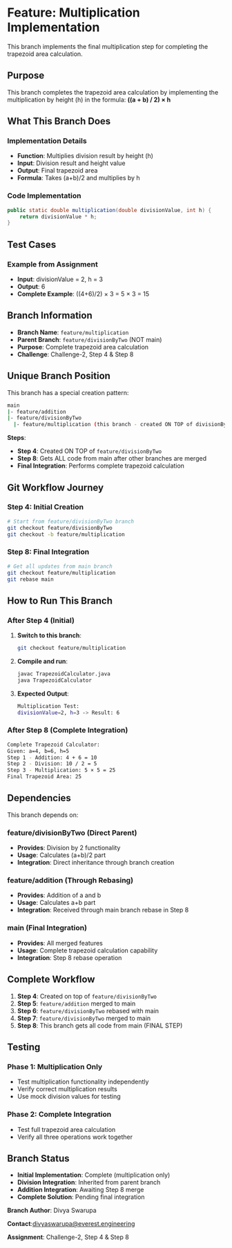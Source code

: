 # Feature: Multiplication Implementation

This branch implements the final multiplication step for completing the trapezoid area calculation.

## Purpose

This branch completes the trapezoid area calculation by implementing the multiplication by height (h) in the formula: **((a + b) / 2) × h**

## What This Branch Does

### Implementation Details

- **Function**: Multiplies division result by height (h)
- **Input**: Division result and height value
- **Output**: Final trapezoid area
- **Formula**: Takes (a+b)/2 and multiplies by h

### Code Implementation

```java
public static double multiplication(double divisionValue, int h) {
    return divisionValue * h;
}
```

## Test Cases

### Example from Assignment

- **Input**: divisionValue = 2, h = 3
- **Output**: 6
- **Complete Example**: ((4+6)/2) × 3 = 5 × 3 = 15

## Branch Information

- **Branch Name**: `feature/multiplication`
- **Parent Branch**: `feature/divisionByTwo` (NOT main)
- **Purpose**: Complete trapezoid area calculation
- **Challenge**: Challenge-2, Step 4 & Step 8

## Unique Branch Position

This branch has a special creation pattern:

```bash
main
|- feature/addition
|- feature/divisionByTwo
  |- feature/multiplication (this branch - created ON TOP of divisionByTwo)
```

**Steps**:

- **Step 4**: Created ON TOP of `feature/divisionByTwo`
- **Step 8**: Gets ALL code from main after other branches are merged
- **Final Integration**: Performs complete trapezoid calculation

## Git Workflow Journey

### Step 4: Initial Creation

```bash
# Start from feature/divisionByTwo branch
git checkout feature/divisionByTwo
git checkout -b feature/multiplication
```

### Step 8: Final Integration

```bash
# Get all updates from main branch
git checkout feature/multiplication
git rebase main
```

## How to Run This Branch

### After Step 4 (Initial)

1. **Switch to this branch**:

   ```bash
   git checkout feature/multiplication
   ```

2. **Compile and run**:

   ```bash
   javac TrapezoidCalculator.java
   java TrapezoidCalculator
   ```

3. **Expected Output**:

   ```bash
   Multiplication Test:
   divisionValue=2, h=3 -> Result: 6
   ```

### After Step 8 (Complete Integration)

```bash
Complete Trapezoid Calculator:
Given: a=4, b=6, h=5
Step 1 - Addition: 4 + 6 = 10
Step 2 - Division: 10 / 2 = 5  
Step 3 - Multiplication: 5 × 5 = 25
Final Trapezoid Area: 25
```

## Dependencies

This branch depends on:

### feature/divisionByTwo (Direct Parent)

- **Provides**: Division by 2 functionality
- **Usage**: Calculates (a+b)/2 part
- **Integration**: Direct inheritance through branch creation

### feature/addition (Through Rebasing)

- **Provides**: Addition of a and b
- **Usage**: Calculates a+b part  
- **Integration**: Received through main branch rebase in Step 8

### main (Final Integration)

- **Provides**: All merged features
- **Usage**: Complete trapezoid calculation capability
- **Integration**: Step 8 rebase operation

## Complete Workflow

1. **Step 4**: Created on top of `feature/divisionByTwo`
2. **Step 5**: `feature/addition` merged to main
3. **Step 6**: `feature/divisionByTwo` rebased with main  
4. **Step 7**: `feature/divisionByTwo` merged to main
5. **Step 8**: This branch gets all code from main (FINAL STEP)

## Testing

### Phase 1: Multiplication Only

- Test multiplication functionality independently
- Verify correct multiplication results
- Use mock division values for testing

### Phase 2: Complete Integration

- Test full trapezoid area calculation
- Verify all three operations work together

## Branch Status

- **Initial Implementation**: Complete (multiplication only)
- **Division Integration**: Inherited from parent branch
- **Addition Integration**: Awaiting Step 8 merge
- **Complete Solution**: Pending final integration

**Branch Author**: Divya Swarupa  

**Contact**:divyaswarupa@everest.engineering

**Assignment**: Challenge-2, Step 4 & Step 8